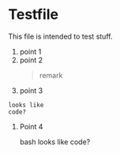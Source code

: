 # Testfile

This file is intended to test stuff.

1. point 1
1. point 2
	>remark
1. point 3
```
looks like
code?
```
1. Point 4



    bash
    looks like
    code?
